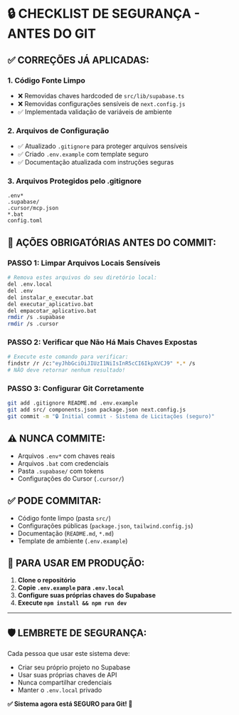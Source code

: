 # 🔒 CHECKLIST DE SEGURANÇA - ANTES DO GIT

## ✅ **CORREÇÕES JÁ APLICADAS:**

### 1. **Código Fonte Limpo**
- ❌ Removidas chaves hardcoded de `src/lib/supabase.ts`
- ❌ Removidas configurações sensíveis de `next.config.js`
- ✅ Implementada validação de variáveis de ambiente

### 2. **Arquivos de Configuração**
- ✅ Atualizado `.gitignore` para proteger arquivos sensíveis
- ✅ Criado `.env.example` com template seguro
- ✅ Documentação atualizada com instruções seguras

### 3. **Arquivos Protegidos pelo .gitignore**
```
.env*
.supabase/
.cursor/mcp.json
*.bat
config.toml
```

## 🚨 **AÇÕES OBRIGATÓRIAS ANTES DO COMMIT:**

### **PASSO 1: Limpar Arquivos Locais Sensíveis**
```bash
# Remova estes arquivos do seu diretório local:
del .env.local
del .env
del instalar_e_executar.bat
del executar_aplicativo.bat
del empacotar_aplicativo.bat
rmdir /s .supabase
rmdir /s .cursor
```

### **PASSO 2: Verificar que Não Há Mais Chaves Expostas**
```bash
# Execute este comando para verificar:
findstr /r /c:"eyJhbGciOiJIUzI1NiIsInR5cCI6IkpXVCJ9" *.* /s
# NÃO deve retornar nenhum resultado!
```

### **PASSO 3: Configurar Git Corretamente**
```bash
git add .gitignore README.md .env.example
git add src/ components.json package.json next.config.js
git commit -m "🔒 Initial commit - Sistema de Licitações (seguro)"
```

## ⚠️ **NUNCA COMMITE:**
- Arquivos `.env*` com chaves reais
- Arquivos `.bat` com credenciais
- Pasta `.supabase/` com tokens
- Configurações do Cursor (`.cursor/`)

## ✅ **PODE COMMITAR:**
- Código fonte limpo (pasta `src/`)
- Configurações públicas (`package.json`, `tailwind.config.js`)
- Documentação (`README.md`, `*.md`)
- Template de ambiente (`.env.example`)

## 🎯 **PARA USAR EM PRODUÇÃO:**

1. **Clone o repositório**
2. **Copie `.env.example` para `.env.local`**
3. **Configure suas próprias chaves do Supabase**
4. **Execute `npm install && npm run dev`**

---

## 🛡️ **LEMBRETE DE SEGURANÇA:**

Cada pessoa que usar este sistema deve:
- Criar seu próprio projeto no Supabase
- Usar suas próprias chaves de API
- Nunca compartilhar credenciais
- Manter o `.env.local` privado

**✅ Sistema agora está SEGURO para Git! 🎉** 